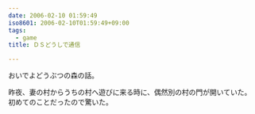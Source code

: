 ```yaml
---
date: 2006-02-10 01:59:49
iso8601: 2006-02-10T01:59:49+09:00
tags:
  - game
title: ＤＳどうしで通信

---
```


<div class="entry-body">
  <p>おいでよどうぶつの森の話。</p>

  <p>昨夜、妻の村からうちの村へ遊びに来る時に、偶然別の村の門が開いていた。<br />
    初めてのことだったので驚いた。</p>
</div>

